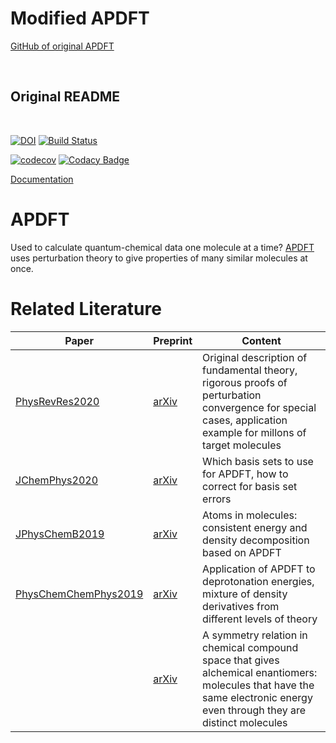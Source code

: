 # Modified APDFT

[GitHub of original APDFT](https://github.com/ferchault/APDFT)

<br/>


Original README
-------------------

<br/>

[![DOI](https://zenodo.org/badge/180519723.svg)](https://zenodo.org/badge/latestdoi/180519723) 
[![Build Status](https://travis-ci.org/ferchault/APDFT.svg?branch=master)](https://travis-ci.org/ferchault/APDFT)

[![codecov](https://codecov.io/gh/ferchault/APDFT/branch/master/graph/badge.svg)](https://codecov.io/gh/ferchault/APDFT)
[![Codacy Badge](https://api.codacy.com/project/badge/Grade/226cde0cdc074ed290bfd1aa84a3bd87)](https://www.codacy.com/app/ferchault/APDFT)




[Documentation](https://ferchault.github.io/APDFT/)

# APDFT

Used to calculate quantum-chemical data one molecule at a time? [APDFT](https://doi.org/10.1103/PhysRevResearch.2.023220) uses perturbation theory to give properties of many similar molecules at once.

# Related Literature

Paper | Preprint | Content 
------|--------|--------------
[PhysRevRes2020](https://doi.org/10.1103/PhysRevResearch.2.023220) | [arXiv](https://arxiv.org/abs/1809.01647) | Original description of fundamental theory, rigorous proofs of perturbation convergence for special cases, application example for millons of target molecules
[JChemPhys2020](https://aip.scitation.org/doi/10.1063/5.0023590) | [arXiv](https://arxiv.org/abs/2007.15511) | Which basis sets to use for APDFT, how to correct for basis set errors
[JPhysChemB2019](https://doi.org/10.1021/acs.jpcb.9b07799)| [arXiv](https://arxiv.org/abs/1907.06677) | Atoms in molecules: consistent energy and density decomposition based on APDFT
[PhysChemChemPhys2019](https://doi.org/10.1039/C9CP06471K) | [arXiv](https://arxiv.org/abs/1911.13080) | Application of APDFT to deprotonation energies, mixture of density derivatives from different levels of theory
&nbsp; | [arXiv](https://arxiv.org/abs/2008.02784) | A symmetry relation in chemical compound space that gives alchemical enantiomers: molecules that have the same electronic energy even through they are distinct molecules
